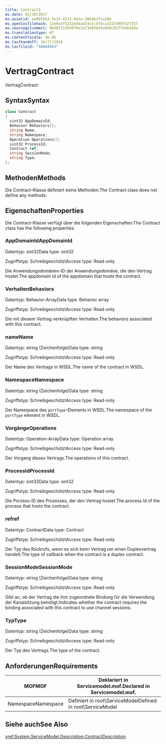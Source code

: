```yaml
---
title: Contract1
ms.date: 03/30/2017
ms.assetid: aa00f6b3-7e1f-4213-841a-206463fca20b
ms.openlocfilehash: 12e9cbf5232ebbad33ccc4fdca33233997d27357
ms.sourcegitcommit: 9bd8f213b50f0e1a73e03bd1e840c917fbd6d20a
ms.translationtype: HT
ms.contentlocale: de-DE
ms.lasthandoff: 10/27/2018
ms.locfileid: "50044943"
---
```

# <a name="contract"></a><span data-ttu-id="b11bb-102">Vertrag</span><span class="sxs-lookup"><span data-stu-id="b11bb-102">Contract</span></span>
<span data-ttu-id="b11bb-103">Vertrag</span><span class="sxs-lookup"><span data-stu-id="b11bb-103">Contract</span></span>  
  
## <a name="syntax"></a><span data-ttu-id="b11bb-104">Syntax</span><span class="sxs-lookup"><span data-stu-id="b11bb-104">Syntax</span></span>  
  
```csharp
class Contract  
{  
  sint32 AppDomainId;  
  Behavior Behaviors[];  
  string Name;  
  string Namespace;  
  Operation Operations[];  
  sint32 ProcessId;  
  Contract ref;  
  string SessionMode;  
  string Type;  
};  
```  
  
## <a name="methods"></a><span data-ttu-id="b11bb-105">Methoden</span><span class="sxs-lookup"><span data-stu-id="b11bb-105">Methods</span></span>  
 <span data-ttu-id="b11bb-106">Die Contract-Klasse definiert keine Methoden.</span><span class="sxs-lookup"><span data-stu-id="b11bb-106">The Contract class does not define any methods.</span></span>  
  
## <a name="properties"></a><span data-ttu-id="b11bb-107">Eigenschaften</span><span class="sxs-lookup"><span data-stu-id="b11bb-107">Properties</span></span>  
 <span data-ttu-id="b11bb-108">Die Contract-Klasse verfügt über die folgenden Eigenschaften:</span><span class="sxs-lookup"><span data-stu-id="b11bb-108">The Contract class has the following properties:</span></span>  
  
### <a name="appdomainid"></a><span data-ttu-id="b11bb-109">AppDomainId</span><span class="sxs-lookup"><span data-stu-id="b11bb-109">AppDomainId</span></span>  
 <span data-ttu-id="b11bb-110">Datentyp: sint32</span><span class="sxs-lookup"><span data-stu-id="b11bb-110">Data type: sint32</span></span>  
  
 <span data-ttu-id="b11bb-111">Zugriffstyp: Schreibgeschützt</span><span class="sxs-lookup"><span data-stu-id="b11bb-111">Access type: Read-only</span></span>  
  
 <span data-ttu-id="b11bb-112">Die Anwendungsdomänen-ID der Anwendungsdomäne, die den Vertrag hostet.</span><span class="sxs-lookup"><span data-stu-id="b11bb-112">The appdomain id of the appdomain that hosts the contract.</span></span>  
  
### <a name="behaviors"></a><span data-ttu-id="b11bb-113">Verhalten</span><span class="sxs-lookup"><span data-stu-id="b11bb-113">Behaviors</span></span>  
 <span data-ttu-id="b11bb-114">Datentyp: Behavior-Array</span><span class="sxs-lookup"><span data-stu-id="b11bb-114">Data type: Behavior array</span></span>  
  
 <span data-ttu-id="b11bb-115">Zugriffstyp: Schreibgeschützt</span><span class="sxs-lookup"><span data-stu-id="b11bb-115">Access type: Read-only</span></span>  
  
 <span data-ttu-id="b11bb-116">Die mit diesem Vertrag verknüpften Verhalten.</span><span class="sxs-lookup"><span data-stu-id="b11bb-116">The behaviors associated with this contract.</span></span>  
  
### <a name="name"></a><span data-ttu-id="b11bb-117">name</span><span class="sxs-lookup"><span data-stu-id="b11bb-117">Name</span></span>  
 <span data-ttu-id="b11bb-118">Datentyp: string (Zeichenfolge)</span><span class="sxs-lookup"><span data-stu-id="b11bb-118">Data type: string</span></span>  
  
 <span data-ttu-id="b11bb-119">Zugriffstyp: Schreibgeschützt</span><span class="sxs-lookup"><span data-stu-id="b11bb-119">Access type: Read-only</span></span>  
  
 <span data-ttu-id="b11bb-120">Der Name des Vertrags in WSDL.</span><span class="sxs-lookup"><span data-stu-id="b11bb-120">The name of the contract in WSDL.</span></span>  
  
### <a name="namespace"></a><span data-ttu-id="b11bb-121">Namespace</span><span class="sxs-lookup"><span data-stu-id="b11bb-121">Namespace</span></span>  
 <span data-ttu-id="b11bb-122">Datentyp: string (Zeichenfolge)</span><span class="sxs-lookup"><span data-stu-id="b11bb-122">Data type: string</span></span>  
  
 <span data-ttu-id="b11bb-123">Zugriffstyp: Schreibgeschützt</span><span class="sxs-lookup"><span data-stu-id="b11bb-123">Access type: Read-only</span></span>  
  
 <span data-ttu-id="b11bb-124">Der Namespace des `portType`-Elements in WSDL.</span><span class="sxs-lookup"><span data-stu-id="b11bb-124">The namespace of the `portType` element in WSDL.</span></span>  
  
### <a name="operations"></a><span data-ttu-id="b11bb-125">Vorgänge</span><span class="sxs-lookup"><span data-stu-id="b11bb-125">Operations</span></span>  
 <span data-ttu-id="b11bb-126">Datentyp: Operation-Array</span><span class="sxs-lookup"><span data-stu-id="b11bb-126">Data type: Operation array</span></span>  
  
 <span data-ttu-id="b11bb-127">Zugriffstyp: Schreibgeschützt</span><span class="sxs-lookup"><span data-stu-id="b11bb-127">Access type: Read-only</span></span>  
  
 <span data-ttu-id="b11bb-128">Der Vorgang dieses Vertrags.</span><span class="sxs-lookup"><span data-stu-id="b11bb-128">The operations of this contract.</span></span>  
  
### <a name="processid"></a><span data-ttu-id="b11bb-129">ProcessId</span><span class="sxs-lookup"><span data-stu-id="b11bb-129">ProcessId</span></span>  
 <span data-ttu-id="b11bb-130">Datentyp: sint32</span><span class="sxs-lookup"><span data-stu-id="b11bb-130">Data type: sint32</span></span>  
  
 <span data-ttu-id="b11bb-131">Zugriffstyp: Schreibgeschützt</span><span class="sxs-lookup"><span data-stu-id="b11bb-131">Access type: Read-only</span></span>  
  
 <span data-ttu-id="b11bb-132">Die Porzess-ID des Prozesses, der den Vertrag hostet.</span><span class="sxs-lookup"><span data-stu-id="b11bb-132">The process Id of the process that hosts the contract.</span></span>  
  
### <a name="ref"></a><span data-ttu-id="b11bb-133">ref</span><span class="sxs-lookup"><span data-stu-id="b11bb-133">ref</span></span>  
 <span data-ttu-id="b11bb-134">Datentyp: Contract</span><span class="sxs-lookup"><span data-stu-id="b11bb-134">Data type: Contract</span></span>  
  
 <span data-ttu-id="b11bb-135">Zugriffstyp: Schreibgeschützt</span><span class="sxs-lookup"><span data-stu-id="b11bb-135">Access type: Read-only</span></span>  
  
 <span data-ttu-id="b11bb-136">Der Typ des Rückrufs, wenn es sich beim Vertrag um einen Duplexvertrag handelt.</span><span class="sxs-lookup"><span data-stu-id="b11bb-136">The type of callback when the contract is a duplex contract.</span></span>  
  
### <a name="sessionmode"></a><span data-ttu-id="b11bb-137">SessionMode</span><span class="sxs-lookup"><span data-stu-id="b11bb-137">SessionMode</span></span>  
 <span data-ttu-id="b11bb-138">Datentyp: string (Zeichenfolge)</span><span class="sxs-lookup"><span data-stu-id="b11bb-138">Data type: string</span></span>  
  
 <span data-ttu-id="b11bb-139">Zugriffstyp: Schreibgeschützt</span><span class="sxs-lookup"><span data-stu-id="b11bb-139">Access type: Read-only</span></span>  
  
 <span data-ttu-id="b11bb-140">Gibt an, ob der Vertrag die ihm zugeordnete Bindung für die Verwendung der Kanalsitzung benötigt.</span><span class="sxs-lookup"><span data-stu-id="b11bb-140">Indicates whether the contract requires the binding associated with this contract to use channel sessions.</span></span>  
  
### <a name="type"></a><span data-ttu-id="b11bb-141">Typ</span><span class="sxs-lookup"><span data-stu-id="b11bb-141">Type</span></span>  
 <span data-ttu-id="b11bb-142">Datentyp: string (Zeichenfolge)</span><span class="sxs-lookup"><span data-stu-id="b11bb-142">Data type: string</span></span>  
  
 <span data-ttu-id="b11bb-143">Zugriffstyp: Schreibgeschützt</span><span class="sxs-lookup"><span data-stu-id="b11bb-143">Access type: Read-only</span></span>  
  
 <span data-ttu-id="b11bb-144">Der Typ des Vertrags.</span><span class="sxs-lookup"><span data-stu-id="b11bb-144">The type of the contract.</span></span>  
  
## <a name="requirements"></a><span data-ttu-id="b11bb-145">Anforderungen</span><span class="sxs-lookup"><span data-stu-id="b11bb-145">Requirements</span></span>  
  
|<span data-ttu-id="b11bb-146">MOF</span><span class="sxs-lookup"><span data-stu-id="b11bb-146">MOF</span></span>|<span data-ttu-id="b11bb-147">Deklariert in Servicemodel.mof.</span><span class="sxs-lookup"><span data-stu-id="b11bb-147">Declared in Servicemodel.mof.</span></span>|  
|---------|-----------------------------------|  
|<span data-ttu-id="b11bb-148">Namespace</span><span class="sxs-lookup"><span data-stu-id="b11bb-148">Namespace</span></span>|<span data-ttu-id="b11bb-149">Definiert in root\ServiceModel</span><span class="sxs-lookup"><span data-stu-id="b11bb-149">Defined in root\ServiceModel</span></span>|  
  
## <a name="see-also"></a><span data-ttu-id="b11bb-150">Siehe auch</span><span class="sxs-lookup"><span data-stu-id="b11bb-150">See Also</span></span>  
 <xref:System.ServiceModel.Description.ContractDescription>
